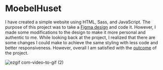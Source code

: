 # MoebelHuset
 
I have created a simple website using HTML, Sass, and JavaScript. The purpose of this project was to take a [Figma design](https://www.uplabs.com/posts/furniture-website-design-ui-concept) and code it. However, I made some modifications to the design to make it more personal and authentic to me. While looking back at the project, I realized that there are some changes I could make to achieve the same styling with less code and better responsiveness. However, overall I am satisfied with the [outcome](https://mariangle.github.io/MoebelHuset/) of the project.

![ezgif com-video-to-gif (2)](https://user-images.githubusercontent.com/124585244/232174224-f280b012-350d-4523-b923-8c421c6c7718.gif)
